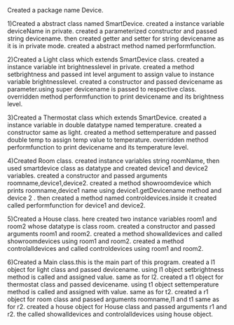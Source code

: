 Created a package name Device.

1)Created a abstract class named SmartDevice.
created a instance variable deviceName in private.
created a parameterized constructor and passed string devicename.
then created getter and setter for string devicename as it is in private mode.
created a abstract method named performfunction.

2)Created a Light class which extends SmartDevice class.
created a instance variable int brightnesslevel in private.
created a method setbrightness and passed int level argument to assign value to instance variable brightnesslevel.
created a constructor and passed devicename as parameter.using super devicename is passed to respective class.
overridden method performfunction to print devicename and its brightness level.

3)Created a Thermostat class which extends SmartDevice.
created a instance variable in double datatype named temperature.
created a constructor same as light.
created a method settemperature and passed double temp to assign temp value to temperature.
overridden method performfunction to print devicename and its temperature level.

4)Created Room class.
created instance variables string roomName, then used smartdevice class as datatype and created device1 and device2 variables.
created a constructor and passed arguments roomname,device1,device2.
created a method showroomdevice which prints roomname,device1 name using device1.getDevicename method and device 2 .
then created a method named controldevices.inside it created called performfunction for device1 and device2.

5)Created a House class.
here created two instance variables room1 and room2 whose datatype is class room.
created a constructor and passed arguments room1 and room2.
created a method showalldevices and called showroomdevices using room1 and room2.
created a method controlalldevices and called controldevices using room1 and room2.

6)Created a Main class.this is the main part of this program.
created a l1 object for light class and passed devicename.
using l1 object setbrightness method is called and assigned value.
same as for l2.
created a t1 object for thermostat class and passed devicename.
using t1 object settemperature method is called and assigned with value.
same as for t2.
created a r1 object for room class and passed arguments roomname,l1 and t1
same as for r2.
created a house object for House class and passed arguments r1 and r2.
the called showalldevices and controlalldevices using house object.